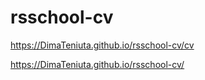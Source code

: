# rsschool-cv
https://DimaTeniuta.github.io/rsschool-cv/cv

https://DimaTeniuta.github.io/rsschool-cv/
